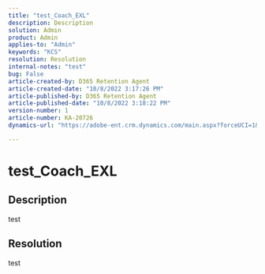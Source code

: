 ```yaml
---
title: "test_Coach_EXL"
description: Description
solution: Admin
product: Admin
applies-to: "Admin"
keywords: "KCS"
resolution: Resolution
internal-notes: "test"
bug: False
article-created-by: D365 Retention Agent
article-created-date: "10/8/2022 3:17:26 PM"
article-published-by: D365 Retention Agent
article-published-date: "10/8/2022 3:18:22 PM"
version-number: 1
article-number: KA-20726
dynamics-url: "https://adobe-ent.crm.dynamics.com/main.aspx?forceUCI=1&pagetype=entityrecord&etn=knowledgearticle&id=9f864f4f-1c47-ed11-bba2-0022480861dd"

---
```

# test_Coach_EXL

## Description

test

## Resolution


test

